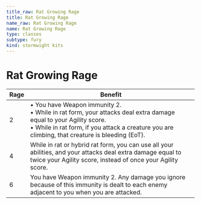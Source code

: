 ```yaml
---
title_raw: Rat Growing Rage
title: Rat Growing Rage
name_raw: Rat Growing Rage
name: Rat Growing Rage
type: classes
subtype: fury
kind: stormwight kits
---
```


# Rat Growing Rage

<table style="width:99%;">
<colgroup>
<col style="width: 3%" />
<col style="width: 96%" />
</colgroup>
<thead>
<tr class="header">
<th><strong>Rage</strong></th>
<th><strong>Benefit</strong></th>
</tr>
</thead>
<tbody>
<tr class="odd">
<td>2</td>
<td>• You have Weapon immunity 2.<br />
• While in rat form, your attacks deal extra damage equal to your Agility score.<br />
• While in rat form, if you attack a creature you are climbing, that creature is bleeding (EoT).</td>
</tr>
<tr class="even">
<td>4</td>
<td>While in rat or hybrid rat form, you can use all your abilities, and your attacks deal extra damage equal to twice your Agility score, instead of once your Agility score.</td>
</tr>
<tr class="odd">
<td>6</td>
<td>You have Weapon immunity 2. Any damage you ignore because of this immunity is dealt to each enemy adjacent to you when you are attacked.</td>
</tr>
</tbody>
</table>
